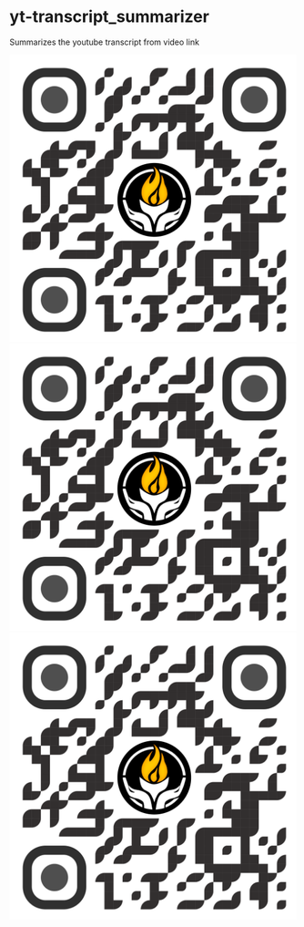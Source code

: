 # yt-transcript_summarizer
Summarizes the youtube transcript from video link


<p align="center">
    <a href="https://link-to-your-page-1">
        <img src="https://github.com/Krishnabh-Das/yt-transcript_summarizer/blob/9b4d8f16af47fff3aa3f5f2334089c44d2da9107/qrcode_92492580_cf98df6211e82160791867f62830b32e%20(3).png" alt="Image 1" />
    </a>
    <a href="https://link-to-your-page-2">
        <img src="https://github.com/Krishnabh-Das/yt-transcript_summarizer/blob/9b4d8f16af47fff3aa3f5f2334089c44d2da9107/qrcode_92492580_cf98df6211e82160791867f62830b32e%20(3).png" alt="Image 2" />
    </a>
    <a href="https://link-to-your-page-3">
        <img src="https://github.com/Krishnabh-Das/yt-transcript_summarizer/blob/9b4d8f16af47fff3aa3f5f2334089c44d2da9107/qrcode_92492580_cf98df6211e82160791867f62830b32e%20(3).png" alt="Image 3" />
    </a>
</p>


